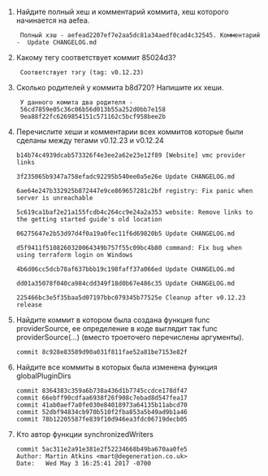 1. Найдите полный хеш и комментарий коммита, хеш которого начинается на aefea.

        Полный хэш - aefead2207ef7e2aa5dc81a34aedf0cad4c32545. Комментарий -  Update CHANGELOG.md

2. Какому тегу соответствует коммит 85024d3?
        
        Соответствует тэгу (tag: v0.12.23)

3. Сколько родителей у коммита b8d720? Напишите их хеши.

        У данного комита два родителя - 
        56cd7859e05c36c06b56d013b55a252d0bb7e158
        9ea88f22fc6269854151c571162c5bcf958bee2b

4. Перечислите хеши и комментарии всех коммитов которые были сделаны между тегами v0.12.23 и v0.12.24


       b14b74c4939dcab573326f4e3ee2a62e23e12f89 [Website] vmc provider links
    
       3f235065b9347a758efadc92295b540ee0a5e26e Update CHANGELOG.md
      
       6ae64e247b332925b872447e9ce869657281c2bf registry: Fix panic when server is unreachable
      
       5c619ca1baf2e21a155fcdb4c264cc9e24a2a353 website: Remove links to the getting started guide's old location
      
       06275647e2b53d97d4f0a19a0fec11f6d69820b5 Update CHANGELOG.md
      
       d5f9411f5108260320064349b757f55c09bc4b80 command: Fix bug when using terraform login on Windows
      
       4b6d06cc5dcb78af637bbb19c198faff37a066ed Update CHANGELOG.md
      
       dd01a35078f040ca984cdd349f18d0b67e486c35 Update CHANGELOG.md
      
       225466bc3e5f35baa5d07197bbc079345b77525e Cleanup after v0.12.23 release


5. Найдите коммит в котором была создана функция func providerSource, ее определение в коде выглядит так func providerSource(...) (вместо троеточего перечислены аргументы).


       commit 8c928e83589d90a031f811fae52a81be7153e82f

6. Найдите все коммиты в которых была изменена функция globalPluginDirs


       commit 8364383c359a6b738a436d1b7745ccdce178df47
       commit 66ebff90cdfaa6938f26f908c7ebad8d547fea17
       commit 41ab0aef7a0fe030e84018973a64135b11abcd70
       commit 52dbf94834cb970b510f2fba853a5b49ad9b1a46
       commit 78b12205587fe839f10d946ea3fdc06719decb05

7. Кто автор функции synchronizedWriters


       commit 5ac311e2a91e381e2f52234668b49ba670aa0fe5
       Author: Martin Atkins <mart@degeneration.co.uk>
       Date:   Wed May 3 16:25:41 2017 -0700
